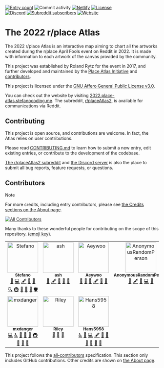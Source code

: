 [![Entry count](https://img.shields.io/badge/dynamic/json?color=blue&label=entries&query=%24.length&url=https%3A%2F%2Fgithub.com%2FplaceAtlas%2Fatlas-2022%2Fblob%2Fmaster%2Fweb%2Fatlas.json%3Fraw%3Dtrue)](https://2022.place-atlas.stefanocoding.me/)
![Commit activity](https://img.shields.io/github/commit-activity/w/placeAtlas/atlas-2022)
[![Netlify](https://img.shields.io/netlify/1e7291ce-0680-45ed-9843-47a32a992bbb?logo=netlify&logoColor=white)](https://app.netlify.com/sites/place-atlas-2022/deploys)
[![License](https://img.shields.io/github/license/placeAtlas/atlas)](https://github.com/placeAtlas/atlas-2022/blob/master/LICENSE)  
[![Discord](https://img.shields.io/discord/960791635342524496?color=%235865F2&logo=discord&logoColor=white)](https://discord.gg/pJkm23b2nA)
[![Subreddit subscribers](https://img.shields.io/reddit/subreddit-subscribers/placeAtlas2?color=%23FF4500&label=r%2FplaceAtlas2&logo=reddit&logoColor=white)](https://www.reddit.com/r/placeAtlas2/)
[![Website](https://img.shields.io/static/v1?label=website&message=2022.place-atlas.stefanocoding.me&color=blue)](https://2022.place-atlas.stefanocoding.me/)

# The 2022 r/place Atlas

The 2022 r/place Atlas is an interactive map aiming to chart all the artworks created during the r/place April Fools event on Reddit in 2022. It is made with information to each artwork of the canvas provided by the community.

This project was established by Roland Rytz for the event in 2017, and further developed and maintained by the [Place Atlas Initiative](https://place-atlas.stefanocoding.me) and [contributors](https://github.com/placeAtlas/atlas-2022/graphs/contributors).

This project is licensed under the [GNU Affero General Public License v3.0](LICENSE).

You can check out the website by visiting [2022.place-atlas.stefanocoding.me](https://2022.place-atlas.stefanocoding.me/). The subreddit, [r/placeAtlas2](https://www.reddit.com/r/placeAtlas2/), is available for communications via Reddit.

## Contributing

This project is open source, and contributions are welcome. In fact, the Atlas relies on user contributions.

Please read [CONTRIBUTING.md](CONTRIBUTING.md) to learn how to submit a new entry, edit existing entries, or contribute to the development of the codebase.

[The r/placeAtlas2 subreddit](https://reddit.com/r/placeAtlas2/) and [the Discord server](https://discord.gg/pJkm23b2nA) is also the place to submit all bug reports, feature requests, or questions.

## Contributors

> [!NOTE]
> For more credits, including entry contributors, please see [the Credits sections on the About page](https://2022.place-atlas.stefanocoding.me/about#credits).

<!-- ALL-CONTRIBUTORS-BADGE:START - Do not remove or modify this section -->
[![All Contributors](https://img.shields.io/badge/all_contributors-7-orange.svg?style=flat)](#contributors)
<!-- ALL-CONTRIBUTORS-BADGE:END -->

Many thanks to these wonderful people for contributing on the scope of this repository. ([emoji key](https://allcontributors.org/docs/en/emoji-key)).

<!-- ALL-CONTRIBUTORS-LIST:START - Do not remove or modify this section -->
<!-- prettier-ignore-start -->
<!-- markdownlint-disable -->
<table>
  <tbody>
    <tr>
      <td align="center" valign="top" width="25%"><a href="https://stefanocoding.me"><img src="https://avatars.githubusercontent.com/u/25939526?v=4?s=100" width="100px;" alt="Stefano"/><br /><sub><b>Stefano</b></sub></a><br /><a href="#business-Codixer" title="Business development">💼</a> <a href="https://github.com/placeAtlas/atlas/commits?author=Codixer" title="Code">💻</a> <a href="#content-Codixer" title="Content">🖋</a> <a href="#data-Codixer" title="Data">🔣</a> <a href="#design-Codixer" title="Design">🎨</a> <a href="#fundingFinding-Codixer" title="Funding Finding">🔍</a> <a href="#infra-Codixer" title="Infrastructure (Hosting, Build-Tools, etc)">🚇</a> <a href="#maintenance-Codixer" title="Maintenance">🚧</a> <a href="#projectManagement-Codixer" title="Project Management">📆</a> <a href="#question-Codixer" title="Answering Questions">💬</a> <a href="#security-Codixer" title="Security">🛡️</a></td>
      <td align="center" valign="top" width="25%"><a href="https://github.com/ab-gh"><img src="https://avatars.githubusercontent.com/u/18347932?v=4?s=100" width="100px;" alt="ash"/><br /><sub><b>ash</b></sub></a><br /><a href="#business-ab-gh" title="Business development">💼</a> <a href="#content-ab-gh" title="Content">🖋</a> <a href="#data-ab-gh" title="Data">🔣</a> <a href="#projectManagement-ab-gh" title="Project Management">📆</a> <a href="https://github.com/placeAtlas/atlas/pulls?q=is%3Apr+reviewed-by%3Aab-gh" title="Reviewed Pull Requests">👀</a></td>
      <td align="center" valign="top" width="25%"><a href="https://linktr.ee/aeywoo"><img src="https://avatars.githubusercontent.com/u/65846594?v=4?s=100" width="100px;" alt="Aeywoo"/><br /><sub><b>Aeywoo</b></sub></a><br /><a href="#business-Aeywoo" title="Business development">💼</a> <a href="https://github.com/placeAtlas/atlas/issues?q=author%3AAeywoo" title="Bug reports">🐛</a> <a href="#blog-Aeywoo" title="Blogposts">📝</a> <a href="#content-Aeywoo" title="Content">🖋</a> <a href="#maintenance-Aeywoo" title="Maintenance">🚧</a> <a href="#research-Aeywoo" title="Research">🔬</a></td>
      <td align="center" valign="top" width="25%"><a href="https://github.com/AnonymousRandomPerson"><img src="https://avatars.githubusercontent.com/u/6516839?v=4?s=100" width="100px;" alt="AnonymousRandomPerson"/><br /><sub><b>AnonymousRandomPerson</b></sub></a><br /><a href="#data-AnonymousRandomPerson" title="Data">🔣</a> <a href="#content-AnonymousRandomPerson" title="Content">🖋</a> <a href="#research-AnonymousRandomPerson" title="Research">🔬</a> <a href="https://github.com/placeAtlas/atlas/commits?author=AnonymousRandomPerson" title="Code">💻</a> <a href="https://github.com/placeAtlas/atlas/pulls?q=is%3Apr+reviewed-by%3AAnonymousRandomPerson" title="Reviewed Pull Requests">👀</a></td>
    </tr>
    <tr>
      <td align="center" valign="top" width="25%"><a href="https://github.com/mxdanger"><img src="https://avatars.githubusercontent.com/u/32040254?v=4?s=100" width="100px;" alt="mxdanger"/><br /><sub><b>mxdanger</b></sub></a><br /><a href="https://github.com/placeAtlas/atlas/commits?author=mxdanger" title="Code">💻</a> <a href="#a11y-mxdanger" title="Accessibility">️️️️♿️</a> <a href="https://github.com/placeAtlas/atlas/issues?q=author%3Amxdanger" title="Bug reports">🐛</a> <a href="#design-mxdanger" title="Design">🎨</a> <a href="#ideas-mxdanger" title="Ideas, Planning, & Feedback">🤔</a> <a href="#infra-mxdanger" title="Infrastructure (Hosting, Build-Tools, etc)">🚇</a> <a href="#maintenance-mxdanger" title="Maintenance">🚧</a> <a href="#tool-mxdanger" title="Tools">🔧</a> <a href="#userTesting-mxdanger" title="User Testing">📓</a></td>
      <td align="center" valign="top" width="25%"><a href="https://github.com/artillect"><img src="https://avatars.githubusercontent.com/u/8906201?v=4?s=100" width="100px;" alt="Riley"/><br /><sub><b>Riley</b></sub></a><br /><a href="#data-artillect" title="Data">🔣</a> <a href="#design-artillect" title="Design">🎨</a> <a href="https://github.com/placeAtlas/atlas/commits?author=artillect" title="Documentation">📖</a></td>
      <td align="center" valign="top" width="25%"><a href="https://github.com/Hans5958"><img src="https://avatars.githubusercontent.com/u/11584103?v=4?s=100" width="100px;" alt="Hans5958"/><br /><sub><b>Hans5958</b></sub></a><br /><a href="#a11y-Hans5958" title="Accessibility">️️️️♿️</a> <a href="https://github.com/placeAtlas/atlas/issues?q=author%3AHans5958" title="Bug reports">🐛</a> <a href="https://github.com/placeAtlas/atlas/commits?author=Hans5958" title="Code">💻</a> <a href="#content-Hans5958" title="Content">🖋</a> <a href="#data-Hans5958" title="Data">🔣</a> <a href="https://github.com/placeAtlas/atlas/commits?author=Hans5958" title="Documentation">📖</a> <a href="#design-Hans5958" title="Design">🎨</a> <a href="#maintenance-Hans5958" title="Maintenance">🚧</a> <a href="#projectManagement-Hans5958" title="Project Management">📆</a> <a href="#tool-Hans5958" title="Tools">🔧</a></td>
    </tr>
  </tbody>
</table>

<!-- markdownlint-restore -->
<!-- prettier-ignore-end -->

<!-- ALL-CONTRIBUTORS-LIST:END -->

This project follows the [all-contributors](https://github.com/all-contributors/all-contributors) specification. This section only includes GitHub contributions. Other credits are shown on [the About page](https://2022.place-atlas.stefanocoding.me/about).
